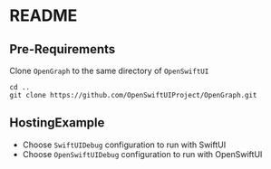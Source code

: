 # README

## Pre-Requirements

Clone `OpenGraph` to the same directory of `OpenSwiftUI`

```shell
cd ..
git clone https://github.com/OpenSwiftUIProject/OpenGraph.git 
```

## HostingExample

- Choose `SwiftUIDebug` configuration to run with SwiftUI
- Choose `OpenSwiftUIDebug` configuration to run with OpenSwiftUI

